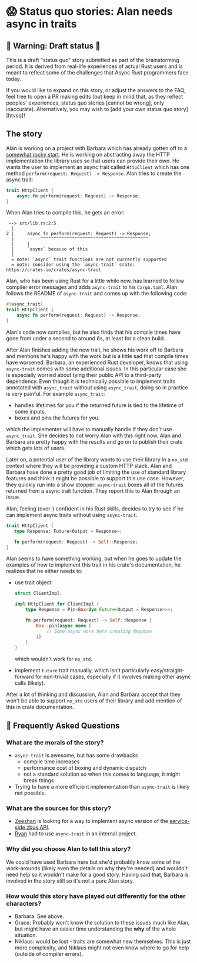 # 😱 Status quo stories: Alan needs async in traits

## 🚧 Warning: Draft status 🚧

This is a draft "status quo" story submitted as part of the brainstorming period. It is derived from real-life experiences of actual Rust users and is meant to reflect some of the challenges that Async Rust programmers face today. 

If you would like to expand on this story, or adjust the answers to the FAQ, feel free to open a PR making edits (but keep in mind that, as they reflect peoples' experiences, status quo stories [cannot be wrong], only inaccurate). Alternatively, you may wish to [add your own status quo story][htvsq]!

## The story

Alan is working on a project with Barbara which has already gotten off to a [somewhat rocky start](./barbara_anguishes_over_http.md). He is working on abstracting away the HTTP implementation the library uses so that users can provide their own. He wants the user to implement an async trait called `HttpClient` which has one method `perform(request: Request) -> Response`. Alan tries to create the async trait:

```rust
trait HttpClient {
    async fn perform(request: Request) -> Response;
}
```

When Alan tries to compile this, he gets an error:

```
 --> src/lib.rs:2:5
  |
2 |     async fn perform(request: Request) -> Response;
  |     -----^^^^^^^^^^^^^^^^^^^^^^^^^^^^^^^^^^^^^^^^^
  |     |
  |     `async` because of this
  |
  = note: `async` trait functions are not currently supported
  = note: consider using the `async-trait` crate: https://crates.io/crates/async-trait
```

Alan, who has been using Rust for a little while now, has learned to follow compiler error messages and adds `async-trait` to his `Cargo.toml`. Alan follows the README of `async-trait` and comes up with the following code:

```rust
#[async_trait]
trait HttpClient {
    async fn perform(request: Request) -> Response;
}
```

Alan's code now compiles, but he also finds that his compile times have gone from under a second to around 6s, at least for a clean build.

After Alan finishes adding the new trait, he shows his work off to Barbara and mentions he's happy with the work but is a little sad that compile times have worsened. Barbara, an experienced Rust developer, knows that using `async-trait` comes with some additional issues. In this particular case she is especially worried about tying their public API to a third-party dependency. Even though it is technically possible to implement traits annotated with `async_trait` without using `async_trait`, doing so in practice is very painful. For example `async_trait`:

* handles lifetimes for you if the returned future is tied to the lifetime of some inputs.
* boxes and pins the futures for you.

which the implementer will have to manually handle if they don't use `async_trait`. She decides to not worry Alan with this right now. Alan and Barbara are pretty happy with the results and go on to publish their crate which gets lots of users.

Later on, a potential user of the library wants to use their library in a `no_std` context where they will be providing a custom HTTP stack. Alan and Barbara have done a pretty good job of limiting the use of standard library features and think it might be possible to support this use case. However, they quickly run into a show stopper: `async-trait` boxes all of the futures returned from a async trait function. They report this to Alan through an issue.

Alan, feeling (over-) confident in his Rust skills, decides to try to see if he can implement async traits without using `async-trait`. 

```rust 
trait HttpClient {
   type Response: Future<Output = Response>;

   fn perform(request: Request) -> Self::Response; 
}
```

Alan seems to have something working, but when he goes to update the examples of how to implement this trait in his crate's documentation, he realizes that he either needs to:

* use trait object:

  ```rust
  struct ClientImpl;

  impl HttpClient for ClientImpl {
      type Response = Pin<Box<dyn Future<Output = Response>>>;

      fn perform(request: Request) -> Self::Response {
          Box::pin(async move {
              // Some async work here creating Reponse
          })
	  }
  }
  ```

  which wouldn't work for `no_std`.

* implement `Future` trait manually, which isn't particularly easy/straight-forward for non-trivial cases, especially if it involves making other async calls (likely).

After a lot of thinking and discussion, Alan and Barbara accept that they won't be able to support `no_std` users of their library and add mention of this in crate documentation.

## 🤔 Frequently Asked Questions

### **What are the morals of the story?**

* `async-trait` is awesome, but has some drawbacks
    * compile time increases
    * performance cost of boxing and dynamic dispatch
    * not a standard solution so when this comes to language, it might break things
* Trying to have a more efficient implementation than `async-trait` is likely not possible. 

### **What are the sources for this story?**

* [Zeeshan](https://github.com/zeenix/) is looking for a way to implement async version of the [service-side zbus API](https://docs.rs/zbus/1.9.1/zbus/trait.Interface.html).
* [Ryan](https://github.com/rylev) had to use `async-trait` in an internal project.

### **Why did you choose Alan to tell this story?**

We could have used Barbara here but she'd probably know some of the work-arounds (likely even the details on why they're needed) and wouldn't need help so it wouldn't make for a good story. Having said that, Barbara is involved in the story still so it's not a pure Alan story.

### **How would this story have played out differently for the other characters?**

* Barbara: See above.
* Grace: Probably won't know the solution to these issues much like Alan, but might have an easier time understanding the **why** of the whole situation. 
* Niklaus: would be lost - traits are somewhat new themselves. This is just more complexity, and Niklaus might not even know where to go for help (outside of compiler errors).

